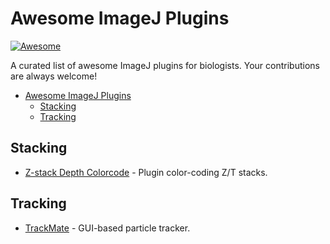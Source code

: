 # Awesome ImageJ Plugins

[![Awesome](https://cdn.rawgit.com/sindresorhus/awesome/d7305f38d29fed78fa85652e3a63e154dd8e8829/media/badge.svg)](https://github.com/sindresorhus/awesome)

A curated list of awesome ImageJ plugins for biologists.
Your contributions are always welcome!

- [Awesome ImageJ Plugins](#awesome-imagej-plugins)
  - [Stacking](#stacking)
  - [Tracking](#tracking)
## Stacking

- [Z-stack Depth Colorcode](https://github.com/ekatrukha/ZstackDepthColorCode) - Plugin color-coding Z/T stacks.

## Tracking

- [TrackMate](https://imagej.net/TrackMate) - GUI-based particle tracker.



<!-- vim: set foldmethod=marker : -->
